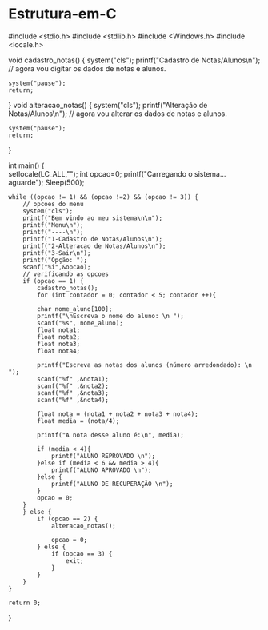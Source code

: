 # Estrutura-em-C

#include <stdio.h>
#include <stdlib.h>
#include <Windows.h>
#include <locale.h>


void cadastro_notas() {
	system("cls");
	printf("Cadastro de Notas/Alunos\n");
	// agora vou digitar os dados de notas e alunos.
	
	
	
	system("pause");	
	return;
}
void alteracao_notas() {
	system("cls");
	printf("Alteração de Notas/Alunos\n");
	// agora vou alterar os dados de notas e alunos.
	
	
	
	system("pause");	
	return;
}

int main() {	
	setlocale(LC_ALL,"");
	int opcao=0;
	printf("Carregando o sistema... aguarde");
	Sleep(500);

	while ((opcao != 1) && (opcao !=2) && (opcao != 3)) {		
		// opcoes do menu
		system("cls");
		printf("Bem vindo ao meu sistema\n\n");
		printf("Menu\n");
		printf("----\n");
		printf("1-Cadastro de Notas/Alunos\n");
		printf("2-Alteracao de Notas/Alunos\n");
		printf("3-Sair\n");
		printf("Opção: ");
		scanf("%i",&opcao);
		// verificando as opcoes
		if (opcao == 1) {
			cadastro_notas();
			for (int contador = 0; contador < 5; contador ++){
			
			char nome_aluno[100]; 
			printf("\nEscreva o nome do aluno: \n ");
			scanf("%s", nome_aluno);			
			float nota1; 
			float nota2;
			float nota3;
			float nota4;
		
			printf("Escreva as notas dos alunos (número arredondado): \n ");
			scanf("%f" ,&nota1);
			scanf("%f" ,&nota2);	
			scanf("%f" ,&nota3);
			scanf("%f" ,&nota4);
			
			float nota = (nota1 + nota2 + nota3 + nota4);
		    float media = (nota/4);
		    
		    printf("A nota desse aluno é:\n", media);
		    
		    if (media < 4){
		    	printf("ALUNO REPROVADO \n");
			}else if (media < 6 && media > 4){
				printf("ALUNO APROVADO \n");
			}else {
				printf("ALUNO DE RECUPERAÇÃO \n");
			}
			opcao = 0;
		}
		} else {
			if (opcao == 2) {
				alteracao_notas();
				
				opcao = 0;
			} else {
				if (opcao == 3) {
					exit;
				}
			}
		}
	}
	
	return 0;
}
